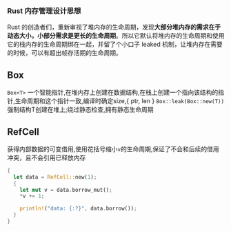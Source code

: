 ### Rust 内存管理设计思想
Rust 的创造者们，重新审视了堆内存的生命周期，发现**大部分堆内存的需求在于动态大小，小部分需求是更长的生命周期**。所以它默认将堆内存的生命周期和使用它的栈内存的生命周期绑在一起，并留了个小口子 leaked 机制，让堆内存在需要的时候，可以有超出帧存活期的生命周期。

## Box
`Box<T>` 一个智能指针,在堆内存上创建在数据结构,在栈上创建一个指向该结构的指针,生命周期和这个指针一致,编译时确定size,{ ptr, len }
`Box::leak(Box::new(T))` 强制结构T创建在堆上;绕过静态检查,拥有静态生命周期


## RefCell
获得内部数据的可变借用,使用花括号缩小`v`的生命周期,保证了不会和后续的借用冲突，且不会引用已释放内存
```rs
{
  let data = RefCell::new(1);
  {
    let mut v = data.borrow_mut();
    *v += 1;

    println!("data: {:?}", data.borrow());
  }
}
```
